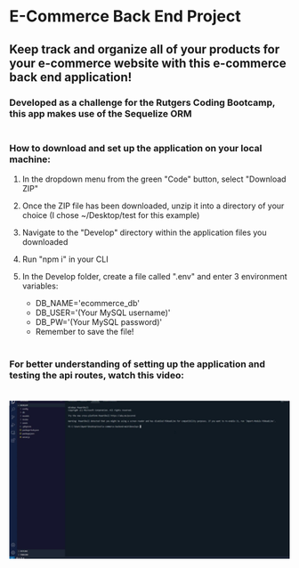 # E-Commerce Back End Project

## Keep track and organize all of your products for your e-commerce website with this e-commerce back end application!

### Developed as a challenge for the Rutgers Coding Bootcamp, this app makes use of the Sequelize ORM <br><br>

### How to download and set up the application on your local machine:

1. In the dropdown menu from the green "Code" button, select "Download ZIP"

2. Once the ZIP file has been downloaded, unzip it into a directory of your choice (I chose ~/Desktop/test for this example)

3. Navigate to the "Develop" directory within the application files you downloaded

4. Run "npm i" in your CLI

5. In the Develop folder, create a file called ".env" and enter 3 environment variables:
    - DB_NAME='ecommerce_db'
    - DB_USER='(Your MySQL username)'
    - DB_PW='(Your MySQL password)'
    - Remember to save the file!
<br><br>

### For better understanding of setting up the application and testing the api routes, watch this video: <br><br>

[![Link to walkthrough video](./Develop/img/walkthrough.jpg)](https://youtu.be/2T6RXdmlKvs)